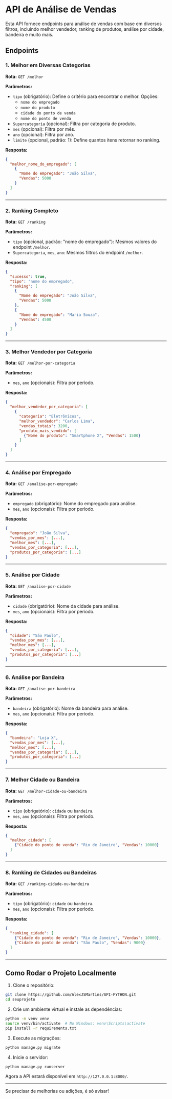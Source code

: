 # API de Análise de Vendas

Esta API fornece endpoints para análise de vendas com base em diversos filtros, incluindo melhor vendedor, ranking de produtos, análise por cidade, bandeira e muito mais.

## Endpoints

### 1. Melhor em Diversas Categorias
**Rota:** `GET /melhor`

**Parâmetros:**
- `tipo` (obrigatório): Define o critério para encontrar o melhor. Opções:
  - `nome do empregado`
  - `nome do produto`
  - `cidade do ponto de venda`
  - `nome do ponto de venda`
- `Supercategoria` (opcional): Filtra por categoria de produto.
- `mes` (opcional): Filtra por mês.
- `ano` (opcional): Filtra por ano.
- `limite` (opcional, padrão: 1): Define quantos itens retornar no ranking.

**Resposta:**
```json
{
  "melhor_nome_do_empregado": [
    {
      "Nome do empregado": "João Silva",
      "Vendas": 5000
    }
  ]
}
```

---

### 2. Ranking Completo
**Rota:** `GET /ranking`

**Parâmetros:**
- `tipo` (opcional, padrão: "nome do empregado"): Mesmos valores do endpoint `/melhor`.
- `Supercategoria`, `mes`, `ano`: Mesmos filtros do endpoint `/melhor`.

**Resposta:**
```json
{
  "sucesso": true,
  "tipo": "nome do empregado",
  "ranking": [
    {
      "Nome do empregado": "João Silva",
      "Vendas": 5000
    },
    {
      "Nome do empregado": "Maria Souza",
      "Vendas": 4500
    }
  ]
}
```

---

### 3. Melhor Vendedor por Categoria
**Rota:** `GET /melhor-por-categoria`

**Parâmetros:**
- `mes`, `ano` (opcionais): Filtra por período.

**Resposta:**
```json
{
  "melhor_vendedor_por_categoria": [
    {
      "categoria": "Eletrônicos",
      "melhor_vendedor": "Carlos Lima",
      "vendas_totais": 3200,
      "produto_mais_vendido": [
        {"Nome do produto": "Smartphone X", "Vendas": 1500}
      ]
    }
  ]
}
```

---

### 4. Análise por Empregado
**Rota:** `GET /analise-por-empregado`

**Parâmetros:**
- `empregado` (obrigatório): Nome do empregado para análise.
- `mes`, `ano` (opcionais): Filtra por período.

**Resposta:**
```json
{
  "empregado": "João Silva",
  "vendas_por_mes": [...],
  "melhor_mes": [...],
  "vendas_por_categoria": [...],
  "produtos_por_categoria": [...]
}
```

---

### 5. Análise por Cidade
**Rota:** `GET /analise-por-cidade`

**Parâmetros:**
- `cidade` (obrigatório): Nome da cidade para análise.
- `mes`, `ano` (opcionais): Filtra por período.

**Resposta:**
```json
{
  "cidade": "São Paulo",
  "vendas_por_mes": [...],
  "melhor_mes": [...],
  "vendas_por_categoria": [...],
  "produtos_por_categoria": [...]
}
```

---

### 6. Análise por Bandeira
**Rota:** `GET /analise-por-bandeira`

**Parâmetros:**
- `bandeira` (obrigatório): Nome da bandeira para análise.
- `mes`, `ano` (opcionais): Filtra por período.

**Resposta:**
```json
{
  "bandeira": "Loja X",
  "vendas_por_mes": [...],
  "melhor_mes": [...],
  "vendas_por_categoria": [...],
  "produtos_por_categoria": [...]
}
```

---

### 7. Melhor Cidade ou Bandeira
**Rota:** `GET /melhor-cidade-ou-bandeira`

**Parâmetros:**
- `tipo` (obrigatório): `cidade` ou `bandeira`.
- `mes`, `ano` (opcionais): Filtra por período.

**Resposta:**
```json
{
  "melhor_cidade": [
    {"Cidade do ponto de venda": "Rio de Janeiro", "Vendas": 10000}
  ]
}
```

---

### 8. Ranking de Cidades ou Bandeiras
**Rota:** `GET /ranking-cidade-ou-bandeira`

**Parâmetros:**
- `tipo` (obrigatório): `cidade` ou `bandeira`.
- `mes`, `ano` (opcionais): Filtra por período.

**Resposta:**
```json
{
  "ranking_cidade": [
    {"Cidade do ponto de venda": "Rio de Janeiro", "Vendas": 10000},
    {"Cidade do ponto de venda": "São Paulo", "Vendas": 9000}
  ]
}
```

---

## Como Rodar o Projeto Localmente

1. Clone o repositório:
```sh
git clone https://github.com/AlexJSMartins/API-PYTHON.git
cd seuprojeto
```

2. Crie um ambiente virtual e instale as dependências:
```sh
python -m venv venv
source venv/bin/activate  # No Windows: venv\Scripts\activate
pip install -r requirements.txt
```

3. Execute as migrações:
```sh
python manage.py migrate
```

4. Inicie o servidor:
```sh
python manage.py runserver
```

Agora a API estará disponível em `http://127.0.0.1:8000/`.

---

Se precisar de melhorias ou adições, é só avisar!

